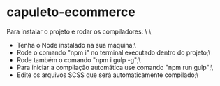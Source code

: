 # capuleto-ecommerce

Para instalar o projeto e rodar os compiladores: \\ \\

- Tenha o Node instalado na sua máquina;\\
- Rode o comando "npm i" no terminal executado dentro do projeto;\\
- Rode também o comando "npm i gulp -g";\\
- Para iniciar a compilação automática use comando "npm run gulp";\\
- Edite os arquivos SCSS que será automaticamente compilado;\\
